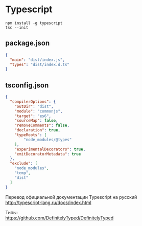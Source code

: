 Typescript
==========

```
npm install -g typescript
tsc --init
```

package.json
------------

```json
{
  "main": "dist/index.js",
  "types": "dist/index.d.ts"
}
```

tsconfig.json
-------------

```json
{
  "compilerOptions": {
    "outDir": "dist",
    "module": "commonjs",
    "target": "es6",
    "sourceMap": false,
    "removeComments": false,
    "declaration": true,
    "typeRoots": [
        "node_modules/@types"
    ],
    "experimentalDecorators": true,
    "emitDecoratorMetadata": true
  },
  "exclude": [
    "node_modules",
    "temp",
    "dist"
  ]
}
```




Перевод официальной документации Typescript на русский  
http://typescript-lang.ru/docs/index.html

Типы:  
https://github.com/DefinitelyTyped/DefinitelyTyped
